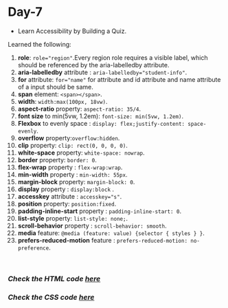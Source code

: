 # Day-7
- Learn Accessibility by Building a Quiz.

Learned the following:   

1. **role**: `role="region"`.Every region role requires a visible label, which should be referenced by the aria-labelledby attribute.
2. **aria-labelledby** attribute : `aria-labelledby="student-info"`.
3. **for** attribute: `for="name"` for attribute and id attribute and name attribute of a input should be same.
4. **span** element: `<span></span>`.
5. **width**: `width:max(100px, 18vw)`.
6. **aspect-ratio** property: `aspect-ratio: 35/4`.
7. **font size** to min(5vw, 1.2em): `font-size: min(5vw, 1.2em)`.
8. **Flexbox** to evenly space : `display: flex;justify-content: space-evenly`.
9. **overflow** property:`overflow:hidden`.
10. **clip** property: `clip: rect(0, 0, 0, 0)`.
11. **white-space** property: `white-space: nowrap`.
12. **border** property: `border: 0`.
13. **flex-wrap** property : `flex-wrap:wrap`.
14. **min-width** property : `min-width: 55px`.
15. **margin-block** property: `margin-block: 0`.
16. **display** property : `display:block` .
17. **accesskey** attribute : `accesskey="s"`.
18. **position** property: `position:fixed`.
19. **padding-inline-start** property : `padding-inline-start: 0`.
20. **list-style** property: `list-style: none;`.
21. **scroll-behavior** property : `scroll-behavior: smooth`.
22. **media** feature: `@media (feature: value) {selector { styles } }`.
23. **prefers-reduced-motion** feature : `prefers-reduced-motion: no-preference`. 

<br>

### <i>Check the HTML code [here](./index.html)</i>  
### <i>Check the CSS code [here](./styles.css)</i>

